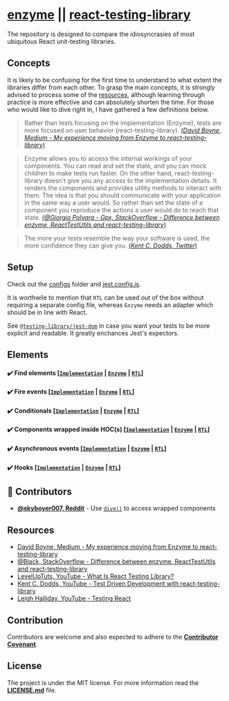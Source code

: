 # [enzyme](https://github.com/airbnb/enzyme) || [react-testing-library](https://github.com/testing-library/react-testing-library)

The repository is designed to compare the idiosyncrasies of most ubiquitous React unit-testing libraries.

## Concepts

It is likely to be confusing for the first time to understand to what extent the libraries differ from each other. To grasp the main concepts, it is strongly advised to process some of the [resources](#Resources), although learning through practice is more effective and can absolutely shorten the time. For those who would like to dive right in, I have gathered a few definitions below.

> Rather than tests focusing on the implementation (Enzyme), tests are more focused on user behavior (react-testing-library). [(*David Boyne, Medium - My experience moving from Enzyme to react-testing-library*)](https://medium.com/@boyney123/my-experience-moving-from-enzyme-to-react-testing-library-5ac65d992ce)

> Enzyme allows you to access the internal workings of your components. You can read and set the state, and you can mock children to make tests run faster. On the other hand, react-testing-library doesn't give you any access to the implementation details. It renders the components and provides utility methods to interact with them. The idea is that you should communicate with your application in the same way a user would. So rather than set the state of a component you reproduce the actions a user would do to reach that state. [(*@Giorgio Polvara - Gpx, StackOverflow - Difference between enzyme, ReactTestUtils and react-testing-library*)](https://stackoverflow.com/a/54152893/9599137)

> The more your tests resemble the way your software is used, the more confidence they can give you. [(*Kent C. Dodds, Twitter*)](https://twitter.com/kentcdodds/status/977018512689455106?ref_src=twsrc%5Etfw)

## Setup

Check out the [configs](./configs) folder and [jest.config.js](./jest.config.js). 

It is worthwile to mention that `RTL` can be used out of the box without requiring a separate config file, whereas `Enzyme` needs an adapter which should be in line with React.

See [`@testing-library/jest-dom`](https://github.com/testing-library/jest-dom) in case you want your tests to be more explicit and readable. It greatly enchances Jest's expectors.

## Elements

#### :heavy_check_mark: Find elements [[`Implementation`](./components/find-elements.js) | [`Enzyme`](./tests/find-elements/find-elements.enzyme.test.js) | [`RTL`](./tests/find-elements/find-elements.rtl.test.js)]

#### :heavy_check_mark: Fire events [[`Implementation`](./components/fire-events.js) | [`Enzyme`](./tests/fire-events/fire-events.enzyme.test.js) | [`RTL`](./tests/fire-events/fire-events.rtl.test.js)]

#### :heavy_check_mark: Conditionals [[`Implementation`](./components/conditionals.js) | [`Enzyme`](./tests/conditionals/conditionals.enzyme.test.js) | [`RTL`](./tests/conditionals/conditionals.rtl.test.js)]

#### :heavy_check_mark: Components wrapped inside HOC(s) [[`Implementation`](./components/wrapped.js) | [`Enzyme`](./tests/wrapped/wrapped.enzyme.test.js) | [`RTL`](./tests/wrapped/wrapped.rtl.test.js)]

#### :heavy_check_mark: Asynchronous events [[`Implementation`](./components/asynchronous.js) | [`Enzyme`](./tests/asynchronous/asynchronous.enzyme.test.js) | [`RTL`](./tests/asynchronous/asynchronous.rtl.test.js)]

#### :heavy_check_mark: Hooks [[`Implementation`](./components/hooks.js) | [`Enzyme`](./tests/hooks/hooks.enzyme.test.js) | [`RTL`](./tests/hooks/hooks.rtl.test.js)]

## :clap: Contributors

- [**@skyboyer007, Reddit**](https://www.reddit.com/r/reactjs/comments/dbsf57/enzyme_reacttestinglibrary/f241kbb?utm_source=share&utm_medium=web2x) - Use [`dive()`](https://airbnb.io/enzyme/docs/api/ShallowWrapper/dive.html) to access wrapped components

## Resources

- [David Boyne, Medium - My experience moving from Enzyme to react-testing-library](https://medium.com/@boyney123/my-experience-moving-from-enzyme-to-react-testing-library-5ac65d992ce)
- [@Black, StackOverflow - Difference between enzyme, ReactTestUtils and react-testing-library](https://stackoverflow.com/questions/54152562/difference-between-enzyme-reacttestutils-and-react-testing-library)
- [LevelUpTuts, YouTube - What Is React Testing Library?](https://www.youtube.com/watch?v=JKOwJUM4_RM)
- [Kent C. Dodds, YouTube - Test Driven Development with react-testing-library](https://www.youtube.com/watch?v=kCR3JAR7CHE)
- [Leigh Halliday, YouTube - Testing React](https://www.youtube.com/playlist?list=PL8fumNHsC-3NaPNxh2bous6bBDWwJ4r1-)

## Contribution

Contributors are welcome and also expected to adhere to the [**Contributor Covenant**](https://www.contributor-covenant.org/).

## License

The project is under the MIT license. For more information read the [**LICENSE.md**](./LICENSE.md) file.

